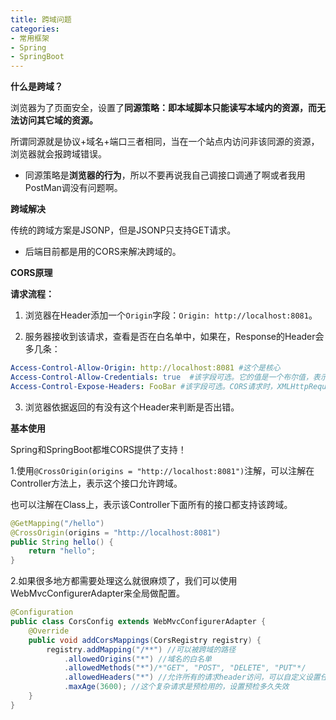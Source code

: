 ```yaml
---
title: 跨域问题
categories: 
- 常用框架
- Spring
- SpringBoot
---
```


**什么是跨域？**

浏览器为了页面安全，设置了**同源策略：即本域脚本只能读写本域内的资源，而无法访问其它域的资源。**

所谓同源就是协议+域名+端口三者相同，当在一个站点内访问非该同源的资源，浏览器就会报跨域错误。

* 同源策略是**浏览器的行为**，所以不要再说我自己调接口调通了啊或者我用PostMan调没有问题啊。

**跨域解决**

传统的跨域方案是JSONP，但是JSONP只支持GET请求。

* 后端目前都是用的CORS来解决跨域的。

**CORS原理**

**请求流程：**

1. 浏览器在Header添加一个`Origin`字段：`Origin: http://localhost:8081`。

2. 服务器接收到该请求，查看是否在白名单中，如果在，Response的Header会多几条：

```yml
Access-Control-Allow-Origin: http://localhost:8081 #这个是核心
Access-Control-Allow-Credentials: true  #该字段可选。它的值是一个布尔值，表示是否允许发送Cookie。
Access-Control-Expose-Headers: FooBar #该字段可选。CORS请求时，XMLHttpRequest对象的getResponseHeader()方法只能拿到6个基本字段，如果想拿到其他字段，就必须在Access-Control-Expose-Headers里面指定。
```

3. 浏览器依据返回的有没有这个Header来判断是否出错。

**基本使用**

Spring和SpringBoot都堆CORS提供了支持！

1.使用`@CrossOrigin(origins = "http://localhost:8081")`注解，可以注解在Controller方法上，表示这个接口允许跨域。

也可以注解在Class上，表示该Controller下面所有的接口都支持该跨域。

```java
@GetMapping("/hello")
@CrossOrigin(origins = "http://localhost:8081")
public String hello() {
    return "hello";
}
```

2.如果很多地方都需要处理这么就很麻烦了，我们可以使用WebMvcConfigurerAdapter来全局做配置。

```java
@Configuration
public class CorsConfig extends WebMvcConfigurerAdapter {
    @Override
    public void addCorsMappings(CorsRegistry registry) {
        registry.addMapping("/**") //可以被跨域的路径
            .allowedOrigins("*") //域名的白名单
            .allowedMethods("*")/*"GET", "POST", "DELETE", "PUT"*/
            .allowedHeaders("*") //允许所有的请求header访问，可以自定义设置任意请求头信息
            .maxAge(3600); //这个复杂请求是预检用的，设置预检多久失效
    }
}
```